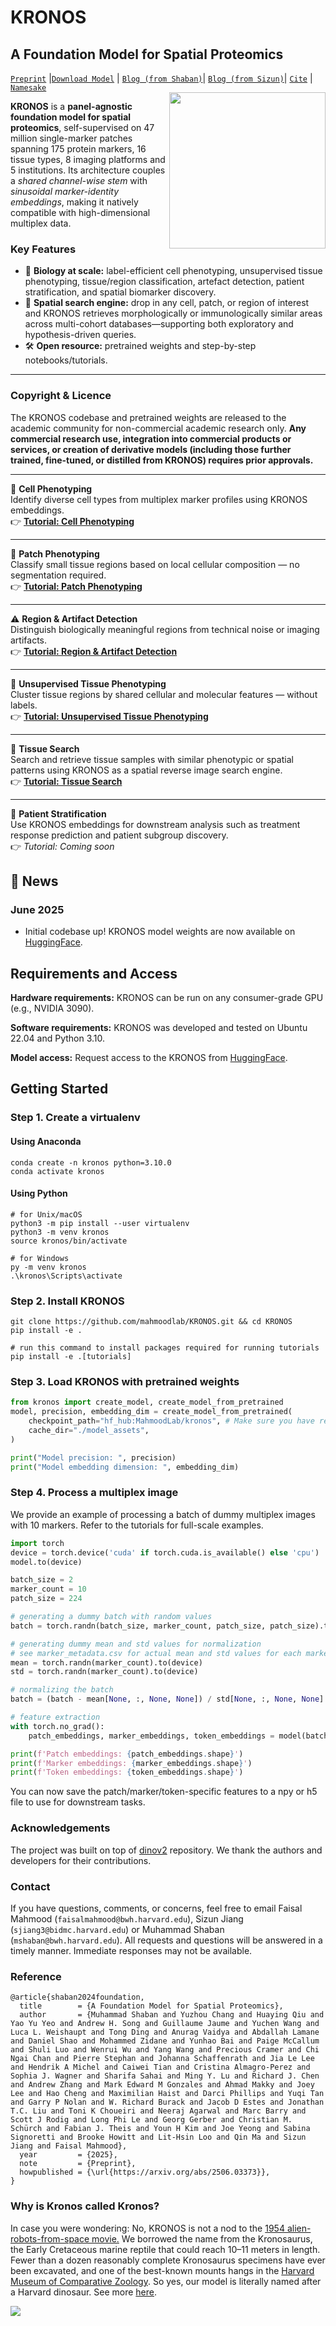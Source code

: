KRONOS 
===========
## A Foundation Model for Spatial Proteomics 
[`Preprint`](https://arxiv.org/abs/2506.03373) |[`Download Model`](https://huggingface.co/MahmoodLab/kronos) | [`Blog (from Shaban)`](#Reference)| [`Blog (from Sizun)`](#Reference)|  [`Cite`](#Reference) |  [`Namesake`](#why-is-kronos-called-kronos) <br>
<img src="docs/kronos_1.jpg"  width="250px" align="right"/>

**KRONOS** is a **panel-agnostic foundation model for spatial proteomics**, self-supervised on 47 million single-marker patches spanning 175 protein markers, 16 tissue types, 8 imaging platforms and 5 institutions. Its architecture couples a *shared channel-wise stem* with *sinusoidal marker-identity embeddings*, making it natively compatible with high-dimensional multiplex data.

### Key Features
* 🔬 **Biology at scale:** label-efficient cell phenotyping, unsupervised tissue phenotyping, tissue/region classification, artefact detection, patient stratification, and spatial biomarker discovery.  
* 🔎 **Spatial search engine:** drop in any cell, patch, or region of interest and KRONOS retrieves morphologically or immunologically similar areas across multi-cohort databases—supporting both exploratory and hypothesis-driven queries.  
* 🛠️ **Open resource:** pretrained weights and step-by-step notebooks/tutorials.

---

### Copyright & Licence

The KRONOS codebase and pretrained weights are released to the academic community for non-commercial academic research only. **Any commercial research use, integration into commercial products or services, or creation of derivative models (including those further trained, fine-tuned, or distilled from KRONOS) requires prior approvals.**

---

🧬 **Cell Phenotyping**  
Identify diverse cell types from multiplex marker profiles using KRONOS embeddings.  
👉 [**Tutorial: Cell Phenotyping**](https://github.com/mahmoodlab/KRONOS/blob/main/tutorials/2%20-%20Cell-phenotyping.ipynb)

---

🧩 **Patch Phenotyping**  
Classify small tissue regions based on local cellular composition — no segmentation required.  
👉 [**Tutorial: Patch Phenotyping**](https://github.com/mahmoodlab/KRONOS/blob/main/tutorials/3%20-%20Patch-phenotyping.ipynb)

---

⚠️ **Region & Artifact Detection**  
Distinguish biologically meaningful regions from technical noise or imaging artifacts.  
👉 [**Tutorial: Region & Artifact Detection**](https://github.com/mahmoodlab/KRONOS/blob/main/tutorials/4%20-%20Region-and-artifact-detection.ipynb)

---

🧠 **Unsupervised Tissue Phenotyping**  
Cluster tissue regions by shared cellular and molecular features — without labels.  
👉 [**Tutorial: Unsupervised Tissue Phenotyping**](https://github.com/mahmoodlab/KRONOS/blob/main/tutorials/5%20-%20Unsupervised-tissue-phenotyping.ipynb)

---

🔎 **Tissue Search**  
Search and retrieve tissue samples with similar phenotypic or spatial patterns using KRONOS as a spatial reverse image search engine.  
👉 [**Tutorial: Tissue Search**](https://github.com/mahmoodlab/KRONOS/blob/main/tutorials/6%20-%20Tissue-search.ipynb)

---

🧪 **Patient Stratification**  
Use KRONOS embeddings for downstream analysis such as treatment response prediction and patient subgroup discovery.  
👉 *Tutorial: Coming soon*


<!-- 
<img src="docs/kronos_applications.jpg" />
-->

## 📢 News

### June 2025

- Initial codebase up! KRONOS model weights are now available on [HuggingFace](https://huggingface.co/MahmoodLab/kronos).

## Requirements and Access

**Hardware requirements:** KRONOS can be run on any consumer-grade GPU (e.g., NVIDIA 3090). 

**Software requirements:** KRONOS was developed and tested on Ubuntu 22.04 and Python 3.10.

**Model access:**  Request access to the KRONOS from [HuggingFace](https://huggingface.co/MahmoodLab/kronos).

## Getting Started

### Step 1. Create a virtualenv
#### Using Anaconda
``` shell
conda create -n kronos python=3.10.0
conda activate kronos
```
#### Using Python
``` shell
# for Unix/macOS
python3 -m pip install --user virtualenv
python3 -m venv kronos
source kronos/bin/activate

# for Windows
py -m venv kronos
.\kronos\Scripts\activate
```
### Step 2. Install KRONOS
``` shell
git clone https://github.com/mahmoodlab/KRONOS.git && cd KRONOS
pip install -e .

# run this command to install packages required for running tutorials
pip install -e .[tutorials]
```


### Step 3. Load KRONOS with pretrained weights
```python
from kronos import create_model, create_model_from_pretrained
model, precision, embedding_dim = create_model_from_pretrained(
    checkpoint_path="hf_hub:MahmoodLab/kronos", # Make sure you have requested access on HuggingFace
    cache_dir="./model_assets",
)

print("Model precision: ", precision)
print("Model embedding dimension: ", embedding_dim)
```

### Step 4. Process a multiplex image

We provide an example of processing a batch of dummy multiplex images with 10 markers. Refer to the tutorials for full-scale examples. 

```python
import torch
device = torch.device('cuda' if torch.cuda.is_available() else 'cpu')
model.to(device)

batch_size = 2
marker_count = 10
patch_size = 224

# generating a dummy batch with random values
batch = torch.randn(batch_size, marker_count, patch_size, patch_size).to(device)

# generating dummy mean and std values for normalization
# see marker_metadata.csv for actual mean and std values for each marker ids
mean = torch.randn(marker_count).to(device)
std = torch.randn(marker_count).to(device)

# normalizing the batch
batch = (batch - mean[None, :, None, None]) / std[None, :, None, None]

# feature extraction
with torch.no_grad():
    patch_embeddings, marker_embeddings, token_embeddings = model(batch)

print(f'Patch embeddings: {patch_embeddings.shape}')
print(f'Marker embeddings: {marker_embeddings.shape}')
print(f'Token embeddings: {token_embeddings.shape}')
```
You can now save the patch/marker/token-specific features to a npy or h5 file to use for downstream tasks.

<!-- ### Cell Phenotyping Benchmarks

Performance comparison of KRONOS, DINO-v2, UNI, and CA-MAE across cHL, DLBCL-1, and DLBCL-2 datasets. <br>
Results are reported as mean ± standard deviation over four folds. Best results per dataset and metric are in bold.

---
| Dataset | Model   | F1-Score            | Balanced Accuracy   | Average Precision   | AUROC               |
| ------- | ------- | ------------------- | ------------------- | ------------------- | ------------------- |
| cHL     | DINO-v2 | 0.5493 ± 0.0160     | 0.6210 ± 0.0121     | 0.6217 ± 0.0119     | 0.9565 ± 0.0007     |
|         | UNI     | 0.4793 ± 0.0152     | 0.5570 ± 0.0136     | 0.5348 ± 0.0136     | 0.9377 ± 0.0020     |
|         | CA-MAE  | 0.4553 ± 0.0105     | 0.5331 ± 0.0123     | 0.4950 ± 0.0181     | 0.9271 ± 0.0048     |
|         | KRONOS  | **0.6807 ± 0.0066** | **0.7358 ± 0.0089** | **0.7614 ± 0.0084** | **0.9758 ± 0.0010** |
| DLBCL-1 | DINO-v2 | 0.1932 ± 0.0316     | 0.2664 ± 0.0201     | 0.2227 ± 0.0229     | 0.6623 ± 0.0161     |
|         | UNI     | 0.4073 ± 0.0529     | 0.5077 ± 0.0333     | 0.4584 ± 0.0530     | 0.8474 ± 0.0191     |
|         | CA-MAE  | 0.3992 ± 0.0498     | 0.5041 ± 0.0314     | 0.4518 ± 0.0472     | 0.8455 ± 0.0179     |
|         | KRONOS  | **0.6669 ± 0.0492** | **0.7402 ± 0.0309** | **0.7567 ± 0.0392** | **0.9638 ± 0.0045** |
| DLBCL-2 | DINO-v2 | 0.2045 ± 0.0077     | 0.2980 ± 0.0226     | 0.2432 ± 0.0103     | 0.6938 ± 0.0194     |
|         | UNI     | 0.4295 ± 0.0164     | 0.5511 ± 0.0377     | 0.4985 ± 0.0244     | 0.8759 ± 0.0190     |
|         | CA-MAE  | 0.4231 ± 0.0185     | 0.5503 ± 0.0368     | 0.4946 ± 0.0300     | 0.8748 ± 0.0193     |
|         | KRONOS  | **0.6912 ± 0.0162** | **0.7969 ± 0.0125** | **0.8007 ± 0.0462** | **0.9759 ± 0.0023** |

--- -->


### Acknowledgements

The project was built on top of [dinov2](https://github.com/facebookresearch/dinov2) repository. We thank the authors and developers for their contributions. 

### Contact

If you have questions, comments, or concerns, feel free to email Faisal Mahmood (`faisalmahmood@bwh.harvard.edu`), Sizun Jiang (`sjiang3@bidmc.harvard.edu`) or Muhammad Shaban (`mshaban@bwh.harvard.edu`). All requests and questions will be answered in a timely manner. Immediate responses may not be available.

### Reference 

```
@article{shaban2024foundation,
  title        = {A Foundation Model for Spatial Proteomics},
  author       = {Muhammad Shaban and Yuzhou Chang and Huaying Qiu and Yao Yu Yeo and Andrew H. Song and Guillaume Jaume and Yuchen Wang and Luca L. Weishaupt and Tong Ding and Anurag Vaidya and Abdallah Lamane and Daniel Shao and Mohammed Zidane and Yunhao Bai and Paige McCallum and Shuli Luo and Wenrui Wu and Yang Wang and Precious Cramer and Chi Ngai Chan and Pierre Stephan and Johanna Schaffenrath and Jia Le Lee and Hendrik A Michel and Caiwei Tian and Cristina Almagro-Perez and Sophia J. Wagner and Sharifa Sahai and Ming Y. Lu and Richard J. Chen and Andrew Zhang and Mark Edward M Gonzales and Ahmad Makky and Joey Lee and Hao Cheng and Maximilian Haist and Darci Phillips and Yuqi Tan and Garry P Nolan and W. Richard Burack and Jacob D Estes and Jonathan T.C. Liu and Toni K Choueiri and Neeraj Agarwal and Marc Barry and Scott J Rodig and Long Phi Le and Georg Gerber and Christian M. Schürch and Fabian J. Theis and Youn H Kim and Joe Yeong and Sabina Signoretti and Brooke Howitt and Lit-Hsin Loo and Qin Ma and Sizun Jiang and Faisal Mahmood},
  year         = {2025},
  note         = {Preprint},
  howpublished = {\url{https://arxiv.org/abs/2506.03373}},
}
```
### Why is Kronos called Kronos? 

In case you were wondering: No, KRONOS is not a nod to the [1954 alien-robots-from-space movie.](https://en.wikipedia.org/wiki/Kronos_(film)) We borrowed the name from the Kronosaurus, the Early Cretaceous marine reptile that could reach 10–11 meters in length. Fewer than a dozen reasonably complete Kronosaurus specimens have ever been excavated, and one of the best-known mounts hangs in the [Harvard Museum of Comparative Zoology](https://www.thecrimson.com/article/2019/11/7/kronostory/). So yes, our model is literally named after a Harvard dinosaur. See more [here](https://www.thecrimson.com/article/2019/11/7/kronostory/).

<img src=docs/joint_logo_1.jpg>
